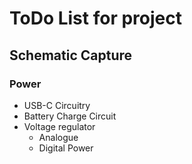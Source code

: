 # ToDo List for project

## Schematic Capture

###  Power
- USB-C Circuitry
- Battery Charge Circuit
- Voltage regulator
    - Analogue
    - Digital Power
